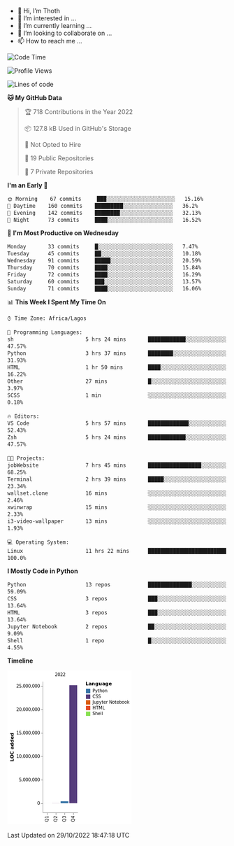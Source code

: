 <!---
thoth2357/thoth2357 is a ✨ special ✨ repository because its `README.md` (this file) appears on your GitHub profile.
You can click the Preview link to take a look at your changes.
--->

- 👋 Hi, I’m Thoth
- 👀 I’m interested in ...
- 🌱 I’m currently learning ...
- 💞️ I’m looking to collaborate on ...
- 📫 How to reach me ...




<!--START_SECTION:waka-->
![Code Time](http://img.shields.io/badge/Code%20Time-1%2C840%20hrs%2025%20mins-blue)

![Profile Views](http://img.shields.io/badge/Profile%20Views-49-blue)

![Lines of code](https://img.shields.io/badge/From%20Hello%20World%20I%27ve%20Written-26%20Million%20lines%20of%20code-blue)

**🐱 My GitHub Data** 

> 🏆 718 Contributions in the Year 2022
 > 
> 📦 127.8 kB Used in GitHub's Storage 
 > 
> 🚫 Not Opted to Hire
 > 
> 📜 19 Public Repositories 
 > 
> 🔑 7 Private Repositories  
 > 
**I'm an Early 🐤** 

```text
🌞 Morning    67 commits     ███░░░░░░░░░░░░░░░░░░░░░░   15.16% 
🌆 Daytime    160 commits    █████████░░░░░░░░░░░░░░░░   36.2% 
🌃 Evening    142 commits    ████████░░░░░░░░░░░░░░░░░   32.13% 
🌙 Night      73 commits     ████░░░░░░░░░░░░░░░░░░░░░   16.52%

```
📅 **I'm Most Productive on Wednesday** 

```text
Monday       33 commits     █░░░░░░░░░░░░░░░░░░░░░░░░   7.47% 
Tuesday      45 commits     ██░░░░░░░░░░░░░░░░░░░░░░░   10.18% 
Wednesday    91 commits     █████░░░░░░░░░░░░░░░░░░░░   20.59% 
Thursday     70 commits     ████░░░░░░░░░░░░░░░░░░░░░   15.84% 
Friday       72 commits     ████░░░░░░░░░░░░░░░░░░░░░   16.29% 
Saturday     60 commits     ███░░░░░░░░░░░░░░░░░░░░░░   13.57% 
Sunday       71 commits     ████░░░░░░░░░░░░░░░░░░░░░   16.06%

```


📊 **This Week I Spent My Time On** 

```text
⌚︎ Time Zone: Africa/Lagos

💬 Programming Languages: 
sh                       5 hrs 24 mins       ████████████░░░░░░░░░░░░░   47.57% 
Python                   3 hrs 37 mins       ████████░░░░░░░░░░░░░░░░░   31.93% 
HTML                     1 hr 50 mins        ████░░░░░░░░░░░░░░░░░░░░░   16.22% 
Other                    27 mins             █░░░░░░░░░░░░░░░░░░░░░░░░   3.97% 
SCSS                     1 min               ░░░░░░░░░░░░░░░░░░░░░░░░░   0.18%

🔥 Editors: 
VS Code                  5 hrs 57 mins       █████████████░░░░░░░░░░░░   52.43% 
Zsh                      5 hrs 24 mins       ████████████░░░░░░░░░░░░░   47.57%

🐱‍💻 Projects: 
jobWebsite               7 hrs 45 mins       █████████████████░░░░░░░░   68.25% 
Terminal                 2 hrs 39 mins       █████░░░░░░░░░░░░░░░░░░░░   23.34% 
wallset.clone            16 mins             ░░░░░░░░░░░░░░░░░░░░░░░░░   2.46% 
xwinwrap                 15 mins             ░░░░░░░░░░░░░░░░░░░░░░░░░   2.33% 
i3-video-wallpaper       13 mins             ░░░░░░░░░░░░░░░░░░░░░░░░░   1.93%

💻 Operating System: 
Linux                    11 hrs 22 mins      █████████████████████████   100.0%

```

**I Mostly Code in Python** 

```text
Python                   13 repos            ██████████████░░░░░░░░░░░   59.09% 
CSS                      3 repos             ███░░░░░░░░░░░░░░░░░░░░░░   13.64% 
HTML                     3 repos             ███░░░░░░░░░░░░░░░░░░░░░░   13.64% 
Jupyter Notebook         2 repos             ██░░░░░░░░░░░░░░░░░░░░░░░   9.09% 
Shell                    1 repo              █░░░░░░░░░░░░░░░░░░░░░░░░   4.55%

```


**Timeline**

![Chart not found](https://raw.githubusercontent.com/thoth2357/thoth2357/main/charts/bar_graph.png) 


 Last Updated on 29/10/2022 18:47:18 UTC
<!--END_SECTION:waka-->
<!--![](http://github-profile-summary-cards.vercel.app/api/cards/profile-details?username=thoth2357&theme=2077)

![](http://github-profile-summary-cards.vercel.app/api/cards/stats?username=thoth2357&theme=2077)![](http://github-profile-summary-cards.vercel.app/api/cards/productive-time?username=thoth2357&theme=2077&utcOffset=8) -->
